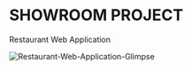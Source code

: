 # SHOWROOM PROJECT
 Restaurant Web Application
 
![Restaurant-Web-Application-Glimpse](https://user-images.githubusercontent.com/43496871/119256033-eda31380-bbbe-11eb-93fb-5f897aeb6f8d.JPG)

 
 
